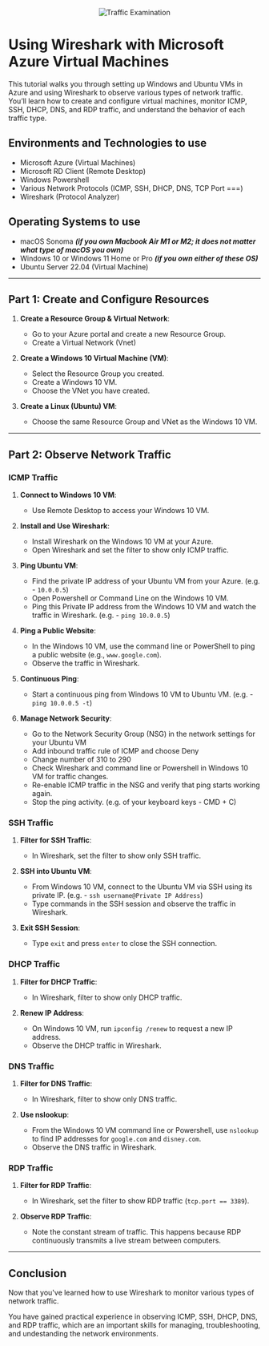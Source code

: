 <p align="center">
<img src="https://i.imgur.com/Ua7udoS.png" alt="Traffic Examination"/>
</p>

<h1>Using Wireshark with Microsoft Azure Virtual Machines</h1>
<p>This tutorial walks you through setting up Windows and Ubuntu VMs in Azure and using Wireshark to observe various types of network traffic. You’ll learn how to create and configure virtual machines, monitor ICMP, SSH, DHCP, DNS, and RDP traffic, and understand the behavior of each traffic type.</p>

<h2>Environments and Technologies to use</h2>

- Microsoft Azure (Virtual Machines)
- Microsoft RD Client (Remote Desktop)
- Windows Powershell
- Various Network Protocols (ICMP, SSH, DHCP, DNS, TCP Port ===)
- Wireshark (Protocol Analyzer)

<h2>Operating Systems to use</h2>

- macOS Sonoma ***(if you own Macbook Air M1 or M2; it does not matter what type of macOS you own)***
- Windows 10 or Windows 11 Home or Pro ***(if you own either of these OS)***
- Ubuntu Server 22.04 (Virtual Machine)

-----

## Part 1: Create and Configure Resources

1. **Create a Resource Group & Virtual Network**:
   - Go to your Azure portal and create a new Resource Group.
   - Create a Virtual Network (Vnet)

2. **Create a Windows 10 Virtual Machine (VM)**:
   - Select the Resource Group you created.
   - Create a Windows 10 VM.
   - Choose the VNet you have created.

3. **Create a Linux (Ubuntu) VM**:
   - Choose the same Resource Group and VNet as the Windows 10 VM.
  
-----

## Part 2: Observe Network Traffic

### ICMP Traffic

1. **Connect to Windows 10 VM**:
   - Use Remote Desktop to access your Windows 10 VM.

2. **Install and Use Wireshark**:
   - Install Wireshark on the Windows 10 VM at your Azure.
   - Open Wireshark and set the filter to show only ICMP traffic.

3. **Ping Ubuntu VM**:
   - Find the private IP address of your Ubuntu VM from your Azure. (e.g. - `10.0.0.5`)
   - Open Powershell or Command Line on the Windows 10 VM.
   - Ping this Private IP address from the Windows 10 VM and watch the traffic in Wireshark. (e.g. - `ping 10.0.0.5`)

4. **Ping a Public Website**:
   - In the Windows 10 VM, use the command line or PowerShell to ping a public website (e.g., `www.google.com`).
   - Observe the traffic in Wireshark.

5. **Continuous Ping**:
   - Start a continuous ping from Windows 10 VM to Ubuntu VM. (e.g. - `ping 10.0.0.5 -t`)

6. **Manage Network Security**:
   - Go to the Network Security Group (NSG) in the network settings for your Ubuntu VM
   - Add inbound traffic rule of ICMP and choose Deny
   - Change number of 310 to 290
   - Check Wireshark and command line or Powershell in Windows 10 VM for traffic changes.
   - Re-enable ICMP traffic in the NSG and verify that ping starts working again.
   - Stop the ping activity. (e.g. of your keyboard keys - CMD + C)

### SSH Traffic

1. **Filter for SSH Traffic**:
   - In Wireshark, set the filter to show only SSH traffic.

2. **SSH into Ubuntu VM**:
   - From Windows 10 VM, connect to the Ubuntu VM via SSH using its private IP. (e.g. - `ssh username@Private IP Address`)
   - Type commands in the SSH session and observe the traffic in Wireshark.

3. **Exit SSH Session**:
   - Type `exit` and press `enter` to close the SSH connection.

### DHCP Traffic

1. **Filter for DHCP Traffic**:
   - In Wireshark, filter to show only DHCP traffic.

2. **Renew IP Address**:
   - On Windows 10 VM, run `ipconfig /renew` to request a new IP address.
   - Observe the DHCP traffic in Wireshark.

### DNS Traffic

1. **Filter for DNS Traffic**:
   - In Wireshark, filter to show only DNS traffic.

2. **Use nslookup**:
   - From the Windows 10 VM command line or Powershell, use `nslookup` to find IP addresses for `google.com` and `disney.com`.
   - Observe the DNS traffic in Wireshark.

### RDP Traffic

1. **Filter for RDP Traffic**:
   - In Wireshark, set the filter to show RDP traffic (`tcp.port == 3389`).

2. **Observe RDP Traffic**:
   - Note the constant stream of traffic. This happens because RDP continuously transmits a live stream between computers.
  
-----

## Conclusion

Now that you've learned how to use Wireshark to monitor various types of network traffic. 

You have gained practical experience in observing ICMP, SSH, DHCP, DNS, and RDP traffic, which are an important skills for managing, troubleshooting, and undestanding the network environments.
